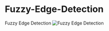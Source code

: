 # Fuzzy-Edge-Detection
Fuzzy Edge Detection
![Fuzzy Edge Detection](https://user-images.githubusercontent.com/11339420/174824910-8295829f-22ef-4bda-83b5-871dc128ca59.jpg)
